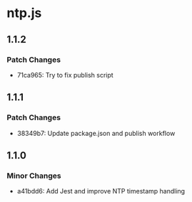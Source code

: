 # ntp.js

## 1.1.2

### Patch Changes

- 71ca965: Try to fix publish script

## 1.1.1

### Patch Changes

- 38349b7: Update package.json and publish workflow

## 1.1.0

### Minor Changes

- a41bdd6: Add Jest and improve NTP timestamp handling
